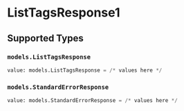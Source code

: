 # ListTagsResponse1


## Supported Types

### `models.ListTagsResponse`

```python
value: models.ListTagsResponse = /* values here */
```

### `models.StandardErrorResponse`

```python
value: models.StandardErrorResponse = /* values here */
```

